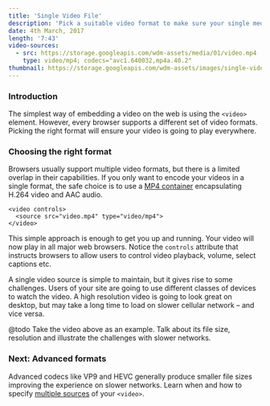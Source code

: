 ```yaml
---
title: 'Single Video File'
description: 'Pick a suitable video format to make sure your single media file can be played by a vast majority of browsers and players on the web.'
date: 4th March, 2017
length: '7:43'
video-sources:
  - src: https://storage.googleapis.com/wdm-assets/media/01/video.mp4
    type: video/mp4; codecs="avc1.640032,mp4a.40.2"
thumbnail: https://storage.googleapis.com/wdm-assets/images/single-video-file.png
---
```

### Introduction

The simplest way of embedding a video on the web is using the `<video>` element. However, every browser supports a different set of video formats. Picking the right format will ensure your video is going to play everywhere.

### Choosing the right format

Browsers usually support multiple video formats, but there is a limited overlap in their capabilities. If you only want to encode your videos in a single format, the safe choice is to use a [MP4 container](https://caniuse.com/mpeg4) encapsulating H.264 video and AAC audio.

```
<video controls>
  <source src="video.mp4" type="video/mp4">
</video>
```

This simple approach is enough to get you up and running. Your video will now play in all major web browsers. Notice the `controls` attribute that instructs browsers to allow users to control video playback, volume, select captions etc.

A single video source is simple to maintain, but it gives rise to some challenges. Users of your site are going to use different classes of devices to watch the video. A high resolution video is going to look great on desktop, but may take a long time to load on slower cellular network – and vice versa.

@todo Take the video above as an example. Talk about its file size, resolution and illustrate the challenges with slower networks.

### Next: Advanced formats

Advanced codecs like VP9 and HEVC generally produce smaller file sizes improving the experience on slower networks. Learn when and how to specify [multiple sources](#) of your `<video>`.

